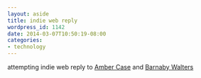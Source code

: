 ```yaml
---
layout: aside
title: indie web reply
wordpress_id: 1142
date: 2014-03-07T10:50:19-08:00
categories:
- technology
---
```

attempting indie web reply to <a href="http://caseorganic.com/notes/2014/03/07/1/indiewebcampsf" class="u-in-reply-to"
rel="in-reply-to">Amber Case</a> and <a href="http://waterpigs.co.uk/notes/4UwJiA/" rel="in-reply-to"
class="u-in-reply-to">Barnaby Walters</a>
